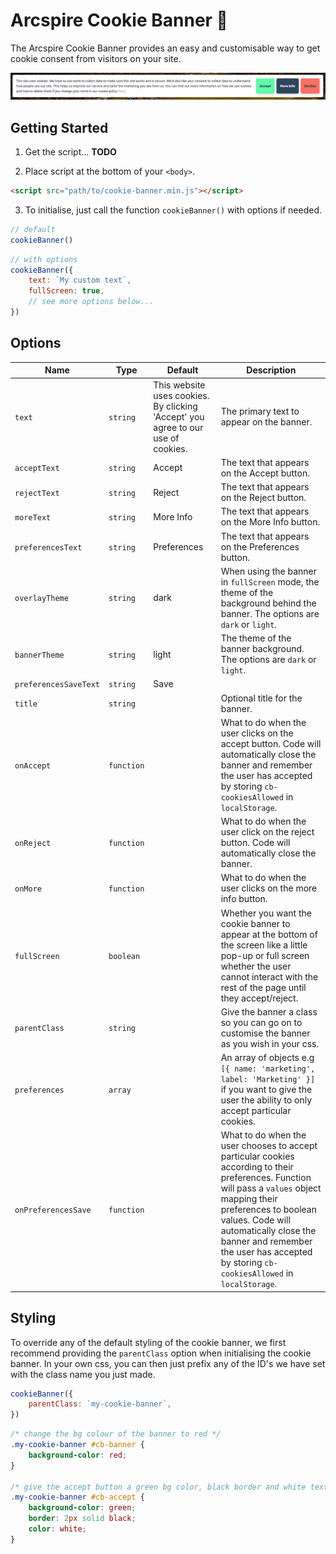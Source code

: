 # Arcspire Cookie Banner 🍪

The Arcspire Cookie Banner provides an easy and customisable way to get cookie consent from visitors on your site.

![/example.png](./example.png)

## Getting Started

1. Get the script... **TODO**

2. Place script at the bottom of your `<body>`.

```html
<script src="path/to/cookie-banner.min.js"></script>
```

3. To initialise, just call the function `cookieBanner()` with options if needed.

```js
// default
cookieBanner()
```

```js
// with options
cookieBanner({
    text: `My custom text`,
    fullScreen: true,
    // see more options below...
})
```

## Options

| Name                  | Type       | Default                                                                          | Description                                                                                                                                                                                                                                                                                                   |
| --------------------- | ---------- | -------------------------------------------------------------------------------- | ------------------------------------------------------------------------------------------------------------------------------------------------------------------------------------------------------------------------------------------------------------------------------------------------------------- |
| `text`                | `string`   | This website uses cookies. By clicking 'Accept' you agree to our use of cookies. | The primary text to appear on the banner.                                                                                                                                                                                                                                                                     |
| `acceptText`          | `string`   | Accept                                                                           | The text that appears on the Accept button.                                                                                                                                                                                                                                                                   |
| `rejectText`          | `string`   | Reject                                                                           | The text that appears on the Reject button.                                                                                                                                                                                                                                                                   |
| `moreText`            | `string`   | More Info                                                                        | The text that appears on the More Info button.                                                                                                                                                                                                                                                                |
| `preferencesText`     | `string`   | Preferences                                                                      | The text that appears on the Preferences button.                                                                                                                                                                                                                                                              |
| `overlayTheme`        | `string`   | dark                                                                             | When using the banner in `fullScreen` mode, the theme of the background behind the banner. The options are `dark` or `light`.                                                                                                                                                                                 |
| `bannerTheme`         | `string`   | light                                                                            | The theme of the banner background. The options are `dark` or `light`.                                                                                                                                                                                                                                        |
| `preferencesSaveText` | `string`   | Save                                                                             |                                                                                                                                                                                                                                                                                                               |
| `title`               | `string`   |                                                                                  | Optional title for the banner.                                                                                                                                                                                                                                                                                |
| `onAccept`            | `function` |                                                                                  | What to do when the user clicks on the accept button. Code will automatically close the banner and remember the user has accepted by storing `cb-cookiesAllowed` in `localStorage`.                                                                                                                           |
| `onReject`            | `function` |                                                                                  | What to do when the user click on the reject button. Code will automatically close the banner.                                                                                                                                                                                                                |
| `onMore`              | `function` |                                                                                  | What to do when the user clicks on the more info button.                                                                                                                                                                                                                                                      |
| `fullScreen`          | `boolean`  |                                                                                  | Whether you want the cookie banner to appear at the bottom of the screen like a little pop-up or full screen whether the user cannot interact with the rest of the page until they accept/reject.                                                                                                             |
| `parentClass`         | `string`   |                                                                                  | Give the banner a class so you can go on to customise the banner as you wish in your css.                                                                                                                                                                                                                     |
| `preferences`         | `array`    |                                                                                  | An array of objects e.g `[{ name: 'marketing', label: 'Marketing' }]` if you want to give the user the ability to only accept particular cookies.                                                                                                                                                             |
| `onPreferencesSave`   | `function` |                                                                                  | What to do when the user chooses to accept particular cookies according to their preferences. Function will pass a `values` object mapping their preferences to boolean values. Code will automatically close the banner and remember the user has accepted by storing `cb-cookiesAllowed` in `localStorage`. |

## Styling

To override any of the default styling of the cookie banner, we first recommend providing the `parentClass` option when initialising the cookie banner. In your own css, you can then just prefix any of the ID's we have set with the class name you just made.

```js
cookieBanner({
    parentClass: `my-cookie-banner`,
})
```

```css
/* change the bg colour of the banner to red */
.my-cookie-banner #cb-banner {
    background-color: red;
}

/* give the accept button a green bg color, black border and white text */
.my-cookie-banner #cb-accept {
    background-color: green;
    border: 2px solid black;
    color: white;
}
```
